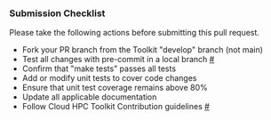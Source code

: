 ### Submission Checklist

Please take the following actions before submitting this pull request.

* Fork your PR branch from the Toolkit "develop" branch (not main)
* Test all changes with pre-commit in a local branch [#](https://goo.gle/hpc-toolkit#development)
* Confirm that "make tests" passes all tests
* Add or modify unit tests to cover code changes
* Ensure that unit test coverage remains above 80%
* Update all applicable documentation
* Follow Cloud HPC Toolkit Contribution guidelines [#](https://goo.gle/hpc-toolkit-contributing)
